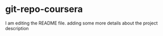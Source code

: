# git-repo-coursera
I am editing the README file. adding some more details about the project description

